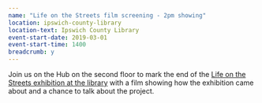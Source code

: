 ```yaml
---
name: "Life on the Streets film screening - 2pm showing"
location: ipswich-county-library
location-text: Ipswich County Library
event-start-date: 2019-03-01
event-start-time: 1400
breadcrumb: y
---
```


Join us on the Hub on the second floor to mark the end of the [Life on the Streets exhibition at the library](/news/life-on-the-streets/) with a film showing how the exhibition came about and a chance to talk about the project.
